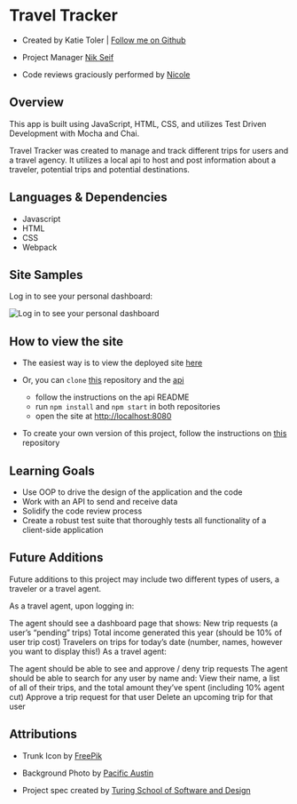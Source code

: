 # Travel Tracker

- Created by Katie Toler | [Follow me on Github](https://github.com/KATIETOLER)

- Project Manager [Nik Seif](https://github.com/niksseif)

- Code reviews graciously performed by [Nicole](https://github.com/nvalentini21)

## Overview

This app is built using JavaScript, HTML, CSS, and utilizes Test Driven Development with Mocha and Chai.

Travel Tracker was created to manage and track different trips for users and a travel agency. It utilizes a local api to host and post information about a traveler, potential trips and potential destinations.

## Languages & Dependencies

- Javascript
- HTML
- CSS
- Webpack

## Site Samples

Log in to see your personal dashboard:

![Log in to see your personal dashboard](https://media2.giphy.com/media/KReimkW5rigIxepdXd/giphy.gif)

## How to view the site

- The easiest way is to view the deployed site [here](https://katietoler.github.io/travel-tracker-kt/)

- Or, you can `clone` [this](https://github.com/KATIETOLER/travel-tracker-kt) repository and the [api](https://github.com/turingschool-examples/travel-tracker-api)

  - follow the instructions on the api README
  - run `npm install` and `npm start` in both repositories
  - open the site at [http://localhost:8080](http://localhost:8080/?user-name=traveler1&psw=travel)

- To create your own version of this project, follow the instructions on [this](https://github.com/turingschool-examples/webpack-starter-kit) repository

## Learning Goals

- Use OOP to drive the design of the application and the code
- Work with an API to send and receive data
- Solidify the code review process
- Create a robust test suite that thoroughly tests all functionality of a client-side application

## Future Additions

Future additions to this project may include two different types of users, a traveler or a travel agent.

As a travel agent, upon logging in:

The agent should see a dashboard page that shows:
New trip requests (a user’s “pending” trips)
Total income generated this year (should be 10% of user trip cost)
Travelers on trips for today’s date (number, names, however you want to display this!)
As a travel agent:

The agent should be able to see and approve / deny trip requests
The agent should be able to search for any user by name and:
View their name, a list of all of their trips, and the total amount they’ve spent (including 10% agent cut)
Approve a trip request for that user
Delete an upcoming trip for that user

## Attributions

- Trunk Icon by [FreePik](https://www.flaticon.com/free-icons/travel)

- Background Photo by [Pacific Austin](https://unsplash.com/@_pacifist)

- Project spec created by [Turing School of Software and Design](turing.edu)
